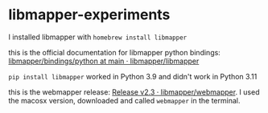 # libmapper-experiments

I installed libmapper with `homebrew install libmapper`

this is the official documentation for libmapper python bindings: [libmapper/bindings/python at main · libmapper/libmapper](https://github.com/libmapper/libmapper/tree/main/bindings/python) 


`pip install libmapper` worked in Python 3.9 and didn't work in Python 3.11


this is the webmapper release: [Release v2.3 · libmapper/webmapper](https://github.com/libmapper/webmapper/releases/tag/2.3). I used the macosx version, downloaded and called `webmapper` in the terminal. 
